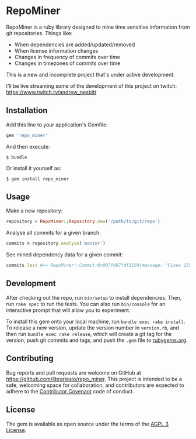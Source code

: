 # RepoMiner

RepoMiner is a ruby library designed to mine time sensitive information from git repositories. Things like:

- When dependencies are added/updated/removed
- When license information changes
- Changes in frequency of commits over time
- Changes in timezones of commits over time

This is a new and incomplete project that's under active development.

I'll be live streaming some of the development of this project on twitch: https://www.twitch.tv/andrew_nesbitt

## Installation

Add this line to your application's Gemfile:

```ruby
gem 'repo_miner'
```

And then execute:

    $ bundle

Or install it yourself as:

    $ gem install repo_miner

## Usage

Make a new repository:

```ruby
repository = RepoMiner::Repository.new('/path/to/git/repo')
```

Analyse all commits for a given branch:

```ruby
commits = repository.analyse('master')
```

See mined dependency data for a given commit:

```ruby
commits.last #=> RepoMiner::Commit:0x007fd87fdf1150(message: "Fixes 1597", sha: c656e48ada19c6c83f7705893f0a73cfc1844abf, data: {:email=>{:committer=>"andrewnez@gmail.com", :author=>"andrewnez@gmail.com"}, :dependencies=>{:added_manifests=>[], :modified_manifests=>[{:path=>"Gemfile", :platform=>"rubygems", :added_dependencies=>[], :modified_dependencies=>[], :removed_dependencies=>[{:name=>"sass", :requirement=>"= 3.4.24", :type=>:runtime}]}, {:path=>"Gemfile.lock", :platform=>"rubygems", :added_dependencies=>[{:name=>"sass-listen", :requirement=>"4.0.0", :type=>"runtime"}], :modified_dependencies=>[{:name=>"commonmarker", :requirement=>"0.16.8", :type=>"runtime", :previous_requirement=>"0.16.7"}, {:name=>"gitlab", :requirement=>"4.2.0", :type=>"runtime", :previous_requirement=>"4.1.0"}, {:name=>"rack-cors", :requirement=>"1.0.0", :type=>"runtime", :previous_requirement=>"0.4.1"}, {:name=>"sass", :requirement=>"3.5.1", :type=>"runtime", :previous_requirement=>"3.4.24"}, {:name=>"sassc", :requirement=>"1.11.4", :type=>"runtime", :previous_requirement=>"1.11.2"}], :removed_dependencies=>[]}], :removed_manifests=>[]}})
```

## Development

After checking out the repo, run `bin/setup` to install dependencies. Then, run `rake spec` to run the tests. You can also run `bin/console` for an interactive prompt that will allow you to experiment.

To install this gem onto your local machine, run `bundle exec rake install`. To release a new version, update the version number in `version.rb`, and then run `bundle exec rake release`, which will create a git tag for the version, push git commits and tags, and push the `.gem` file to [rubygems.org](https://rubygems.org).

## Contributing

Bug reports and pull requests are welcome on GitHub at https://github.com/librariesio/repo_miner. This project is intended to be a safe, welcoming space for collaboration, and contributors are expected to adhere to the [Contributor Covenant](http://contributor-covenant.org) code of conduct.


## License

The gem is available as open source under the terms of the [AGPL 3 License](https://opensource.org/licenses/AGPL-3.0).
